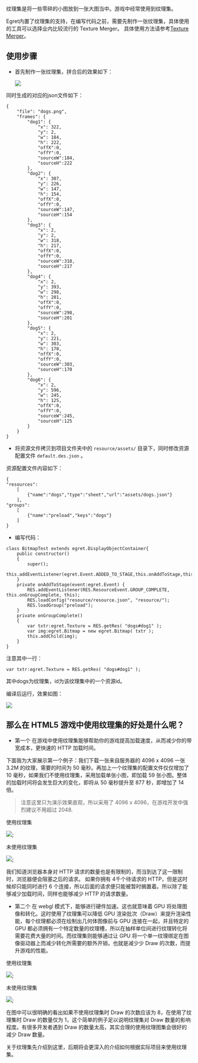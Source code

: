 纹理集是将一些零碎的小图放到一张大图当中。游戏中经常使用到纹理集。


Egret内置了纹理集的支持，在编写代码之前，需要先制作一张纹理集，具体使用的工具可以选择业内比较流行的 Texture Merger。 具体使用方法请参考[Texture Merger](../../../tools/TextureMerger/manual/README.md)。

## 使用步骤

* 首先制作一张纹理集，拼合后的效果如下：

  ![](566150114f41c.png)


同时生成的对应的json文件如下：
  
```
{
    "file": "dogs.png",
    "frames": {
        "dog1": {
            "x": 322,
            "y": 2,
            "w": 184,
            "h": 222,
            "offX":0,
            "offY":0,
            "sourceW":184,
            "sourceH":222
        },
        "dog2": {
            "x": 307,
            "y": 226,
            "w": 147,
            "h": 154,
            "offX":0,
            "offY":0,
            "sourceW":147,
            "sourceH":154
        },
        "dog3": {
            "x": 2,
            "y": 2,
            "w": 318,
            "h": 217,
            "offX":0,
            "offY":0,
            "sourceW":318,
            "sourceH":217
        },
        "dog4": {
            "x": 2,
            "y": 393,
            "w": 298,
            "h": 201,
            "offX":0,
            "offY":0,
            "sourceW":298,
            "sourceH":201
        },
        "dog5": {
            "x": 2,
            "y": 221,
            "w": 303,
            "h": 170,
            "offX":0,
            "offY":0,
            "sourceW":303,
            "sourceH":170
        },
        "dog6": {
            "x": 2,
            "y": 596,
            "w": 245,
            "h": 125,
            "offX":0,
            "offY":0,
            "sourceW":245,
            "sourceH":125
        }
    }
}
```


* 将资源文件拷贝到项目文件夹中的 `resource/assets/` 目录下，同时修改资源配置文件 `default.des.json` 。

资源配置文件内容如下：

```
{
"resources":
    [
        {"name":"dogs","type":"sheet","url":"assets/dogs.json"}
    ],
"groups":
    [
        {"name":"preload","keys":"dogs"}
    ]
}
```

* 编写代码：

```
class BitmapTest extends egret.DisplayObjectContainer{
    public constructor()
    {
        super();
        this.addEventListener(egret.Event.ADDED_TO_STAGE,this.onAddToStage,this);
    }
    private onAddToStage(event:egret.Event) {
        RES.addEventListener(RES.ResourceEvent.GROUP_COMPLETE, this.onGroupComplete, this);
        RES.loadConfig("resource/resource.json", "resource/");
        RES.loadGroup("preload");
    }
    private onGroupComplete()
    {
        var txtr:egret.Texture = RES.getRes( "dogs#dog1" );
        var img:egret.Bitmap = new egret.Bitmap( txtr );
        this.addChild(img);
    }
}
```

注意其中一行：

```
var txtr:egret.Texture = RES.getRes( "dogs#dog1" );
```

其中dogs为纹理集，id为该纹理集中的一个资源id。

编译后运行，效果如图：


![](5661501178058.png)


## 那么在 HTML5 游戏中使用纹理集的好处是什么呢？

* 第一个 在游戏中使用纹理集能够帮助你的游戏提高加载速度，从而减少你的带宽成本，更快速的 HTTP 加载时间。

下面我为大家展示第一个例子：我们下载一张来自服务器的 4096 x 4096 一张 3.2M 的纹理，需要的时间为 50 毫秒。再加上一个纹理集的配置文件仅仅增加了 10 毫秒，如果我们不使用纹理集，采用加载单张小图，即加载 59 张小图。整体的加载时间将会发生巨大的变化，即将从 50 毫秒提升至 877 秒，即增加了 14 倍。
> 注意这里只为演示效果直观，所以采用了 4096 x 4096，在游戏开发中强烈建议不用超过 2048.

使用纹理集

![](x01.png);

未使用纹理集

![](x02.png);

我们知道浏览器本身对 HTTP 请求的数量也是有限制的，而当到达了这一限制时，浏览器便会阻塞之后的请求。
如果你拥有 4千个待请求的 HTTP，但是这时候却只能同时进行 6 个连接，所以后面的请求便只能被暂时搁置着。所以除了能够减少加载时间，同样也能够减少 HTTP 的请求数量。


* 第二个 在 webgl 模式下，能够进行硬件加速。这也就意味着 GPU 将处理图像和转化。这时使用了纹理集可以降低 GPU 渲染批次（Draw）来提升渲染性能，每个纹理都必须在绘制出几何体图像前与 GPU 连接在一起，并且特定的 GPU 都必须拥有一个特定数量的纹理槽，所以在抽样单位间进行纹理转化将需要花费大量的时间。而纹理集则能够通过让 GPU 将一个单一纹理绑定在图像驱动器上而减少转化所需要的额外开销，也就是减少少 Draw 的次数，而提升游戏的性能。

使用纹理集

![](x03.png);

未使用纹理集

![](x04.png);

在图中可以很明确的看出如果不使用纹理集时 Draw 的次数应该为 8，在使用了纹理集时 Draw 的数量仅为 1，这个简单的例子足以说明纹理集对 Draw 数量的影响程度。有很多开发者遇到 Draw 的数量太高，其实合理的使用纹理图集会很好的减少 Draw 数量。

关于纹理集先介绍到这里，后期将会更深入的介绍如何根据实际项目来使用纹理集。

